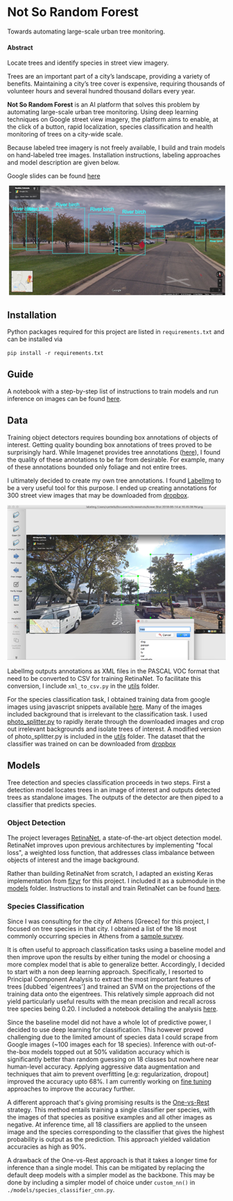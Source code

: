 # Not So Random Forest

Towards automating large-scale urban tree monitoring.

#### Abstract  

Locate trees and identify species in street view imagery.

Trees are an important part of a city’s landscape, providing a variety of benefits. Maintaining a city’s tree cover is expensive, requiring thousands of volunteer hours and several hundred thousand dollars every year.

**Not So Random Forest** is an AI platform that solves this problem by automating large-scale urban tree monitoring. Using deep learning techniques on Google street view imagery, the platform aims to enable, at the click of a button, rapid localization, species classification and health monitoring of trees on a city-wide scale.

Because labeled tree imagery is not freely available, I build and train models on hand-labeled tree images. Installation instructions, labeling approaches and model description are given below.

Google slides can be found [here](http://bit.ly/notsorandomforest)


![Image](output_example.png)


## Installation

Python packages required for this project are listed in `requirements.txt` and can be installed via

`pip install -r requirements.txt`


## Guide

A notebook with a step-by-step list of instructions to train models and run inference on images can be found [here](guide.ipynb).

## Data

Training object detectors requires bounding box annotations of objects of interest. Getting quality bounding box annotations of trees proved to be surprisingly hard. While Imagenet provides tree annotations ([here](http://image-net.org/download-bboxes)), I found the quality of these annotations to be far from desirable. For example, many of these annotations bounded only foliage and not entire trees.

I ultimately decided to create my own tree annotations. I found [LabelImg](https://github.com/tzutalin/labelImg) to be a very useful tool for this purpose. I ended up creating annotations for 300 street view images that may be downloaded from [dropbox](https://www.dropbox.com/s/6p4n2bq1jkzzxnb/retinanet_images.zip?dl=0).


![Image](annotation_example.png)


LabelImg outputs annotations as XML files in the PASCAL VOC format that need to be converted to CSV for training RetinaNet. To facilitate this conversion, I include `xml_to_csv.py` in the [utils](utils) folder.

For the species classification task, I obtained training data from google images using javascript snippets available [here](https://www.pyimagesearch.com/2017/12/04/how-to-create-a-deep-learning-dataset-using-google-images/). Many of the images included background that is irrelevant to the classification task. I used [photo_splitter.py](https://github.com/dnouri/photo_splitter) to rapidly iterate through the downloaded images and crop out irrelevant backgrounds and isolate trees of interest. A modified version of photo_splitter.py is included in the [utils](utils) folder. The dataset that the classifier was trained on can be downloaded from [dropbox](https://www.dropbox.com/s/uchjflyy1pmobmy/species_images.zip?dl=0)


## Models

Tree detection and species classification proceeds in two steps. First a detection model locates trees in an image of interest and outputs detected trees as standalone images. The outputs of the detector are then piped to a classifier that predicts species.

### Object Detection

The project leverages [RetinaNet](https://arxiv.org/pdf/1708.02002.pdf), a state-of-the-art object detection model. RetinaNet improves upon previous architectures by implementing "focal loss", a weighted loss function, that addresses class imbalance between objects of interest and the image background.

Rather than building RetinaNet from scratch, I adapted an existing Keras implementation from [fizyr](https://github.com/fizyr/keras-retinanet) for this project. I included it as a submodule in the [models](models) folder. Instructions to install and train RetinaNet can be found [here](models/retinanet).

### Species Classification

Since I was consulting for the city of Athens [Greece] for this project, I focused on tree species in that city. I obtained a list of the 18 most commonly occurring species in Athens from a [sample survey](https://www.tandfonline.com/doi/abs/10.1080/03071375.1988.9756380).

It is often useful to approach classification tasks using a baseline model and then improve upon the results by either tuning the model or choosing a more complex model that is able to generalize better. Accordingly, I decided to start with a non deep learning approach. Specifically, I resorted to Principal Component Analysis to extract the most important features of trees [dubbed 'eigentrees'] and trained an SVM on the projections of the training data onto the eigentrees. This relatively simple approach did not yield particularly useful results with the mean precision and recall across tree species being 0.20. I included a notebook detailing the analysis [here](models/training/species_classifier_baseline_pca_svm.ipynb).

Since the baseline model did not have a whole lot of predictive power, I decided to use deep learning for classification. This however proved challenging due to the limited amount of species data I could scrape from Google images (~100 images each for 18 species). Inference with out-of-the-box models topped out at 50% validation accuracy which is significantly better than random guessing on 18 classes but nowhere near human-level accuracy. Applying aggressive data augmentation and techniques that aim to prevent overfitting [e.g: regularization, dropout] improved the accuracy upto 68%. I am currently working on [fine tuning](https://flyyufelix.github.io/2016/10/03/fine-tuning-in-keras-part1.html) approaches to improve the accuracy further.

A different approach that's giving promising results is the [One-vs-Rest](https://en.wikipedia.org/wiki/Multiclass_classification) strategy. This method entails training a single classifier per species, with the images of that species as positive examples and all other images as negative. At inference time, all 18 classifiers are applied to the unseen image and the species corresponding to the classifier that gives the highest probability is output as the prediction. This approach yielded validation accuracies as high as 90%.

A drawback of the One-vs-Rest approach is that it takes a longer time for inference than a single model. This can be mitigated by replacing the default deep models with a simpler model as the backbone. This may be done by including a simpler model of choice under `custom_nn()` in `./models/species_classifier_cnn.py`.
